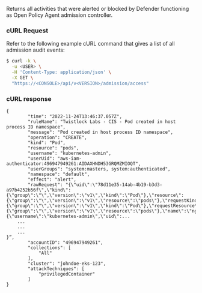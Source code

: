 Returns all activities that were alerted or blocked by Defender functioning as Open Policy Agent admission controller.

### cURL Request
Refer to the following example cURL command that gives a list of all admission audit events:

```bash
$ curl -k \
  -u <USER> \
  -H 'Content-Type: application/json' \
  -X GET \
  "https://<CONSOLE>/api/v<VERSION>/admission/access"

```
### cURL response

```
{
        "time": "2022-11-24T13:46:37.057Z",
        "ruleName": "Twistlock Labs - CIS - Pod created in host process ID namespace",
        "message": "Pod created in host process ID namespace",
        "operation": "CREATE",
        "kind": "Pod",
        "resource": "pods",
        "username": "kubernetes-admin",
        "userUid": "aws-iam-authenticator:496947949261:AIDAXHNDH53GRQMZMIOQT",
        "userGroups": "system:masters, system:authenticated",
        "namespace": "default",
        "effect": "alert",
        "rawRequest": "{\"uid\":\"78d11e35-14ab-4b19-b3d3-a97b4252b56f\",\"kind\":{\"group\":\"\",\"version\":\"v1\",\"kind\":\"Pod\"},\"resource\":{\"group\":\"\",\"version\":\"v1\",\"resource\":\"pods\"},\"requestKind\":{\"group\":\"\",\"version\":\"v1\",\"kind\":\"Pod\"},\"requestResource\":{\"group\":\"\",\"version\":\"v1\",\"resource\":\"pods\"},\"name\":\"nginx2\",\"namespace\":\"default\",\"operation\":\"CREATE\",\"userInfo\":{\"username\":\"kubernetes-admin\",\"uid\":...
    ...
    ...
    ...
}”,
        "accountID": "496947949261",
        "collections": [
            "All"
        ],
        "cluster": "johndoe-eks-123",
        "attackTechniques": [
            "privilegedContainer"
        ]
}

```